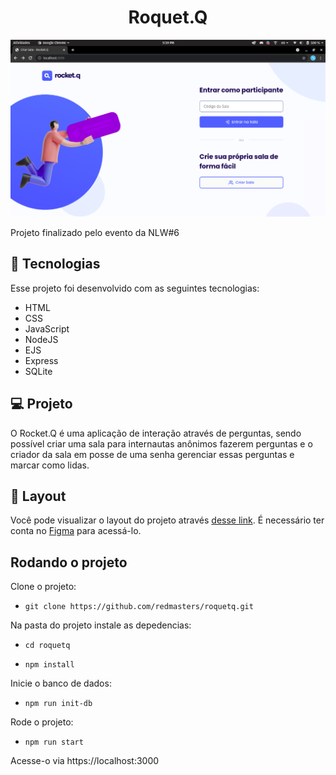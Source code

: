<h1 align="center">
Roquet.Q
</h1>

<img src="PS.png">

Projeto finalizado pelo evento da NLW#6

## 🚀 Tecnologias

Esse projeto foi desenvolvido com as seguintes tecnologias:

- HTML
- CSS
- JavaScript
- NodeJS
- EJS
- Express
- SQLite

## 💻 Projeto

O Rocket.Q é uma aplicação de interação através de perguntas, sendo possível criar uma sala para internautas anônimos fazerem perguntas e o criador da sala em posse de uma senha gerenciar essas perguntas e marcar como lidas.

## 🔖 Layout

Você pode visualizar o layout do projeto através [desse link](https://www.figma.com/file/vp3iFfd1ohCbHyDX9jCiQi/Roquet.q). É necessário ter conta no [Figma](https://figma.com) para acessá-lo.

## Rodando o projeto

Clone o projeto:
- ``git clone https://github.com/redmasters/roquetq.git``

Na pasta do projeto instale as depedencias:
- ``cd roquetq``

- ``npm install``

Inicie o banco de dados:
- ``npm run init-db``

Rode o projeto:
- ``npm run start``
 
Acesse-o via https://localhost:3000
